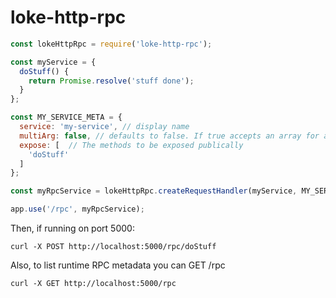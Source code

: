 # loke-http-rpc

```js
const lokeHttpRpc = require('loke-http-rpc');

const myService = {
  doStuff() {
    return Promise.resolve('stuff done');
  }
};

const MY_SERVICE_META = {
  service: 'my-service', // display name
  multiArg: false, // defaults to false. If true accepts an array for arguments, if false an array will be assumed to be the first (and only) argument.
  expose: [  // The methods to be exposed publically
    'doStuff'
  ]
};

const myRpcService = lokeHttpRpc.createRequestHandler(myService, MY_SERVICE_META);

app.use('/rpc', myRpcService);
```

Then, if running on port 5000:

```
curl -X POST http://localhost:5000/rpc/doStuff
```

Also, to list runtime RPC metadata you can GET /rpc

```
curl -X GET http://localhost:5000/rpc
```
